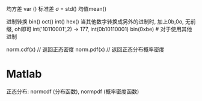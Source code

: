 均方差 var ()
标准差 $\sigma$ = std() 
均值mean() 

进制转换
bin()
oct()
int()
hex()
当其他数字转换成另外的进制时, 加上0b,0o, 无前缀, oh即可
int('10110001',2) -> 177,  int(0b10110001)
bin(0xbe) # 对于使用其他进制

norm.cdf(x) // 返回正态密度 
norm.pdf(x) // 返回正态分布概率密度

# Matlab 

正态分布: normcdf (分布函数), normpdf (概率密度函数) 
